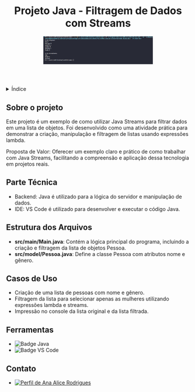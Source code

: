<!DOCTYPE html>
<html lang="pt-br">
<head>
    <meta charset="UTF-8">
    <meta name="viewport" content="width=device-width, initial-scale=1.0">
    <meta name="description" content="Descrição detalhada do projeto em Java utilizando streams e filtragem de dados.">
    <meta name="keywords" content="Java, Streams, Filtragem de Dados, Projeto">
    <meta name="author" content="Ana Alice Rodrigues">
</head>
<body>

<header>
    <h1>Projeto Java - Filtragem de Dados com Streams</h1>
    <img src="./src/img/lamb.png" alt="Imagem do Projeto" width="300" height="auto">
</header>

<details>
    <summary>Índice</summary>
    <ol>
        <li><a href="#sobre-o-projeto">Sobre o projeto</a></li>
        <li><a href="#parte-tecnica">Parte Técnica</a></li>
        <li><a href="#estrutura-dos-arquivos">Estrutura dos Arquivos</a></li>
        <li><a href="#casos-de-uso">Casos de Uso</a></li>
        <li><a href="#ferramentas">Ferramentas</a></li>
        <li><a href="#contato">Contato</a></li>
    </ol>
</details>

<section id="sobre-o-projeto">
    <h2>Sobre o projeto</h2>
    <p>
        Este projeto é um exemplo de como utilizar Java Streams para filtrar dados em uma lista de objetos. Foi desenvolvido como uma atividade prática para demonstrar a criação, manipulação e filtragem de listas usando expressões lambda.
    </p>
    <p>
        Proposta de Valor: Oferecer um exemplo claro e prático de como trabalhar com Java Streams, facilitando a compreensão e aplicação dessa tecnologia em projetos reais.
    </p>
</section>

<section id="parte-tecnica">
    <h2>Parte Técnica</h2>
    <ul>
        <li>Backend: Java é utilizado para a lógica do servidor e manipulação de dados.</li>
        <li>IDE: VS Code é utilizado para desenvolver e executar o código Java.</li>
    </ul>
</section>

<section id="estrutura-dos-arquivos">
    <h2>Estrutura dos Arquivos</h2>
    <ul>
        <li><strong>src/main/Main.java</strong>: Contém a lógica principal do programa, incluindo a criação e filtragem da lista de objetos Pessoa.</li>
        <li><strong>src/model/Pessoa.java</strong>: Define a classe Pessoa com atributos nome e gênero.</li>
    </ul>
</section>

<section id="casos-de-uso">
    <h2>Casos de Uso</h2>
    <ul>
        <li>Criação de uma lista de pessoas com nome e gênero.</li>
        <li>Filtragem da lista para selecionar apenas as mulheres utilizando expressões lambda e streams.</li>
        <li>Impressão no console da lista original e da lista filtrada.</li>
    </ul>
</section>

<section id="ferramentas">
    <h2>Ferramentas</h2>
    <ul>
        <li><img src="https://img.shields.io/badge/Java-ED8B00?style=for-the-badge&logo=java&logoColor=white" alt="Badge Java"></li>
        <li><img src="https://img.shields.io/badge/VS_Code-007ACC?style=for-the-badge&logo=visual-studio-code&logoColor=white" alt="Badge VS Code"></li>
    </ul>
</section>

<section id="contato">
    <h2>Contato</h2>
    <ul>
        <li><a href="https://linktr.ee/anaeanali5" target="_blank"><img src="https://img.shields.io/badge/Ana_Alice_Rodrigues-blue?style=for-the-badge" alt="Perfil de Ana Alice Rodrigues"></a></li>


</section>

</body>
</html>

